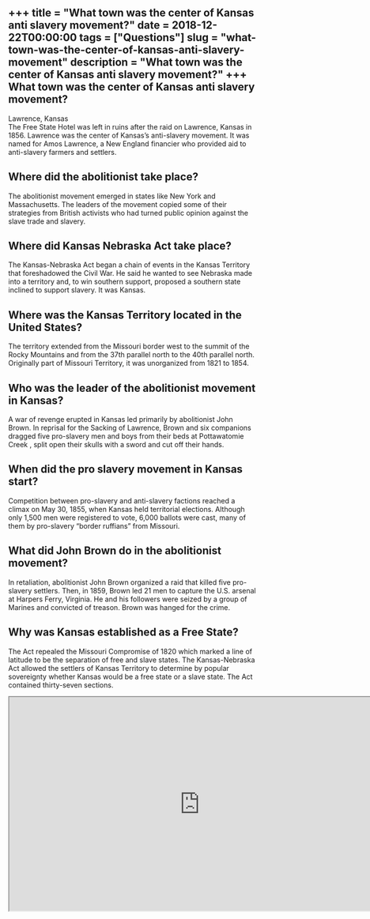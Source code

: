 +++
title = "What town was the center of Kansas anti slavery movement?"
date = 2018-12-22T00:00:00
tags = ["Questions"]
slug = "what-town-was-the-center-of-kansas-anti-slavery-movement"
description = "What town was the center of Kansas anti slavery movement?"
+++
What town was the center of Kansas anti slavery movement?
---------------------------------------------------------

Lawrence, Kansas  
The Free State Hotel was left in ruins after the raid on Lawrence, Kansas in 1856. Lawrence was the center of Kansas’s anti-slavery movement. It was named for Amos Lawrence, a New England financier who provided aid to anti-slavery farmers and settlers.

Where did the abolitionist take place?
--------------------------------------

The abolitionist movement emerged in states like New York and Massachusetts. The leaders of the movement copied some of their strategies from British activists who had turned public opinion against the slave trade and slavery.

Where did Kansas Nebraska Act take place?
-----------------------------------------

The Kansas-Nebraska Act began a chain of events in the Kansas Territory that foreshadowed the Civil War. He said he wanted to see Nebraska made into a territory and, to win southern support, proposed a southern state inclined to support slavery. It was Kansas.

Where was the Kansas Territory located in the United States?
------------------------------------------------------------

The territory extended from the Missouri border west to the summit of the Rocky Mountains and from the 37th parallel north to the 40th parallel north. Originally part of Missouri Territory, it was unorganized from 1821 to 1854.

Who was the leader of the abolitionist movement in Kansas?
----------------------------------------------------------

A war of revenge erupted in Kansas led primarily by abolitionist John Brown. In reprisal for the Sacking of Lawrence, Brown and six companions dragged five pro-slavery men and boys from their beds at Pottawatomie Creek , split open their skulls with a sword and cut off their hands.

When did the pro slavery movement in Kansas start?
--------------------------------------------------

Competition between pro-slavery and anti-slavery factions reached a climax on May 30, 1855, when Kansas held territorial elections. Although only 1,500 men were registered to vote, 6,000 ballots were cast, many of them by pro-slavery “border ruffians” from Missouri.

What did John Brown do in the abolitionist movement?
----------------------------------------------------

In retaliation, abolitionist John Brown organized a raid that killed five pro-slavery settlers. Then, in 1859, Brown led 21 men to capture the U.S. arsenal at Harpers Ferry, Virginia. He and his followers were seized by a group of Marines and convicted of treason. Brown was hanged for the crime.

Why was Kansas established as a Free State?
-------------------------------------------

The Act repealed the Missouri Compromise of 1820 which marked a line of latitude to be the separation of free and slave states. The Kansas-Nebraska Act allowed the settlers of Kansas Territory to determine by popular sovereignty whether Kansas would be a free state or a slave state. The Act contained thirty-seven sections.

<iframe allow="accelerometer; autoplay; clipboard-write; encrypted-media; gyroscope; picture-in-picture" allowfullscreen="" class="__youtube_prefs__  epyt-is-override  no-lazyload" data-no-lazy="1" data-origheight="433" data-origwidth="770" data-skipgform_ajax_framebjll="" height="433" id="_ytid_62168" loading="lazy" src="https://www.youtube.com/embed/EWAcOY-DLTE?enablejsapi=1&autoplay=0&cc_load_policy=0&cc_lang_pref=&iv_load_policy=1&loop=0&modestbranding=0&rel=1&fs=1&playsinline=0&autohide=2&theme=dark&color=red&controls=1&" title="YouTube player" width="770"></iframe>